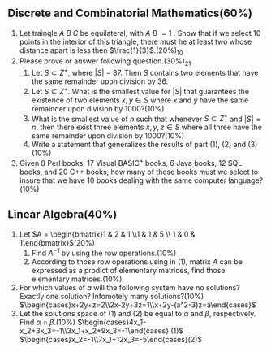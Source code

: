 ## Discrete and Combinatorial Mathematics(60%)

1. Let traingle $A$ $B$ $C$ be equilateral, with $A$ $B$ $= 1$ . Show that if we select 10 points in the interior of this triangle, there must he at least two whose distance apart is less then $\frac{1}{3}$.(20%)$_{10}$
2. Please prove or answer following question.(30%)$_{21}$
	1. Let $S \subset Z^+$, where $\left|S\right|$ = 37. Then $S$ contains two elements that have the same remainder upon division by 36.
	2. Let $S \subseteq Z^+$. What is the smallest value for $\left|S\right|$ that guarantees the existence of two elements $x, y \in S$ where $x$ and $y$ have the same remainder upon division by 1000?(10%)
	3. What is the smallest value of $n$ such that whenever $S \subseteq Z^+$ and $\left|S\right| = n$, then there exist three elements $x,y,z \in S$ where all three have the same remainder upon division by 1000?(10%)
	4. Write a statement that generalizes the results of part (1), (2) and (3) (10%)
3. Given 8 Perl books, 17 Visual BASIC$^+$ books, 6 Java books, 12 SQL books, and 20 C++ books, how many of these books must we select to insure that we have 10 books dealing with the same computer language?(10%)
## Linear Algebra(40%)

1. Let $A = \begin{bmatrix}1 & 2 & 1 \\1 & 1 & 5 \\ 1 & 0 & 1\end{bmatrix}$(20%)
	1. Find $A^{-1}$ by using the row operations.(10%)
	2. According to those row operations using in (1), matrix $A$ can be expressed as a prodict of elementary matrices, find those elementary matrices.(10%)
2. For which values of $a$ will the following system have no solutions? Exactly one solution? Infomotely many solutions?(10%)
	$\begin{cases}x+2y+z=2\\2x-2y+3z=1\\x+2y-(a^2-3)z=a\end{cases}$
3. Let the solutions space of (1) and (2) be equal to $\alpha$ and $\beta$, respectively. Find $\alpha \cap \beta$.(10%)
	$\begin{cases}4x_1-x_2+3x_3=-1\\3x_1+x_2+9x_3=-1\end{cases} (1)$  $\begin{cases}x_2=-1\\7x_1+12x_3=-5\end{cases}(2)$